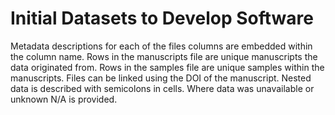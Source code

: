 # Initial Datasets to Develop Software

Metadata descriptions for each of the files columns are embedded within the column name. Rows in the manuscripts file are unique manuscripts the data originated from. Rows in the samples file are unique samples within the manuscripts. Files can be linked using the DOI of the manuscript. Nested data is described with semicolons in cells. Where data was unavailable or unknown N/A is provided.
